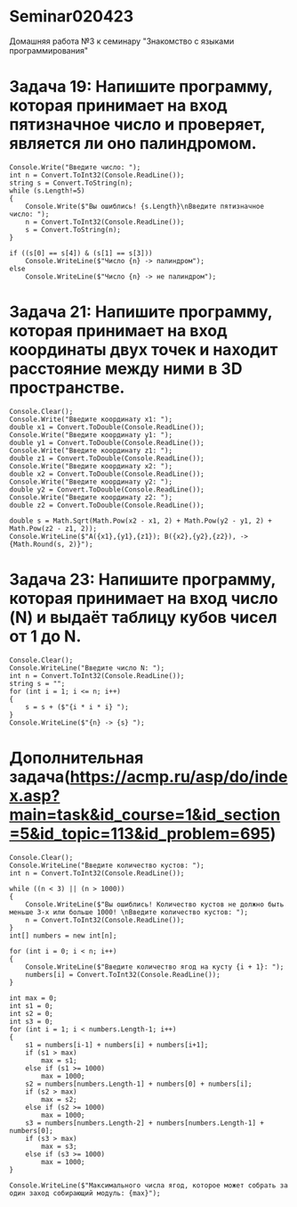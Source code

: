 # Seminar020423
Домашняя работа №3 к семинару "Знакомство с языками программирования"

# Задача 19: Напишите программу, которая принимает на вход пятизначное число и проверяет, является ли оно палиндромом.
```
Console.Write("Введите число: ");
int n = Convert.ToInt32(Console.ReadLine());
string s = Convert.ToString(n);
while (s.Length!=5)
{
    Console.Write($"Вы ошиблись! {s.Length}\nВведите пятизначное число: ");
    n = Convert.ToInt32(Console.ReadLine());
    s = Convert.ToString(n);
}

if ((s[0] == s[4]) & (s[1] == s[3]))
    Console.WriteLine($"Число {n} -> палиндром");
else
    Console.WriteLine($"Число {n} -> не палиндром");
```

# Задача 21: Напишите программу, которая принимает на вход координаты двух точек и находит расстояние между ними в 3D пространстве.
```
Console.Clear();       
Console.Write("Введите координату x1: ");
double x1 = Convert.ToDouble(Console.ReadLine());
Console.Write("Введите координату y1: ");
double y1 = Convert.ToDouble(Console.ReadLine());
Console.Write("Введите координату z1: ");
double z1 = Convert.ToDouble(Console.ReadLine());
Console.Write("Введите координату x2: ");
double x2 = Convert.ToDouble(Console.ReadLine());
Console.Write("Введите координату y2: ");
double y2 = Convert.ToDouble(Console.ReadLine());
Console.Write("Введите координату z2: ");
double z2 = Convert.ToDouble(Console.ReadLine());

double s = Math.Sqrt(Math.Pow(x2 - x1, 2) + Math.Pow(y2 - y1, 2) + Math.Pow(z2 - z1, 2));
Console.WriteLine($"A({x1},{y1},{z1}); B({x2},{y2},{z2}), -> {Math.Round(s, 2)}");
```

# Задача 23: Напишите программу, которая принимает на вход число (N) и выдаёт таблицу кубов чисел от 1 до N.
```
Console.Clear();  
Console.WriteLine("Введите число N: ");
int n = Convert.ToInt32(Console.ReadLine());
string s = "";
for (int i = 1; i <= n; i++)
{
    s = s + ($"{i * i * i} ");
}
Console.WriteLine($"{n} -> {s} ");
```

# Дополнительная задача(https://acmp.ru/asp/do/index.asp?main=task&id_course=1&id_section=5&id_topic=113&id_problem=695)
```
Console.Clear();
Console.WriteLine("Введите количество кустов: ");
int n = Convert.ToInt32(Console.ReadLine());

while ((n < 3) || (n > 1000))
{
    Console.WriteLine($"Вы ошиблись! Количество кустов не должно быть меньше 3-х или больше 1000! \nВведите количество кустов: ");
    n = Convert.ToInt32(Console.ReadLine());
}
int[] numbers = new int[n];

for (int i = 0; i < n; i++)
{
    Console.WriteLine($"Введите количество ягод на кусту {i + 1}: ");
    numbers[i] = Convert.ToInt32(Console.ReadLine());
}

int max = 0;
int s1 = 0;
int s2 = 0;
int s3 = 0;
for (int i = 1; i < numbers.Length-1; i++)
{
    s1 = numbers[i-1] + numbers[i] + numbers[i+1];
    if (s1 > max)
        max = s1;
    else if (s1 >= 1000)
        max = 1000;
    s2 = numbers[numbers.Length-1] + numbers[0] + numbers[i];    
    if (s2 > max)
        max = s2;
    else if (s2 >= 1000)
        max = 1000;
    s3 = numbers[numbers.Length-2] + numbers[numbers.Length-1] + numbers[0];    
    if (s3 > max)
        max = s3;    
    else if (s3 >= 1000)
        max = 1000;
}

Console.WriteLine($"Максимального числа ягод, которое может собрать за один заход собирающий модуль: {max}");
```
